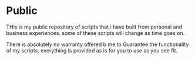 # Public
THis is my public repository of scripts that i have built from personal and business experiences. some of these scripts will change 
as time goes on.

There is absolutely no warranty offered b me to Guarantee the functionality of my scripts. everything is provided as is for you to use as you see fit.
